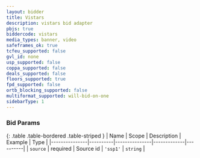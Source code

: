 ```yaml
---
layout: bidder
title: Vistars
description: vistars bid adapter
pbjs: true
biddercode: vistars
media_types: banner, video
safeframes_ok: true
tcfeu_supported: false
gvl_id: none
usp_supported: false
coppa_supported: false
deals_supported: false
floors_supported: true
fpd_supported: false
ortb_blocking_supported: false
multiformat_supported: will-bid-on-one
sidebarType: 1
---
```


### Bid Params

{: .table .table-bordered .table-striped }
| Name          | Scope    | Description   | Example     | Type     |
|---------------|----------|---------------|-------------|----------|
| `source`      | required | Source id     | `'ssp1'`    | `string` |
